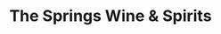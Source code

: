 ---
title: "The Springs Wine & Spirits"
url: /broken-arrow/the-springs-wine-und-spirits/
shop: Spirituosen
---